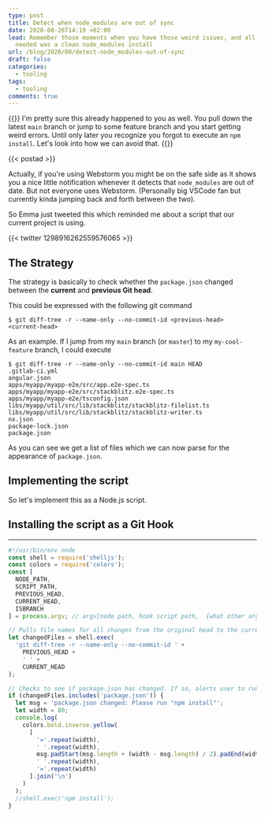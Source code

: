 ```yaml
---
type: post
title: Detect when node_modules are out of sync
date: 2020-08-26T14:19 +02:00
lead: Remember those moments when you have those weird issues, and all that was
  needed was a clean node_modules install
url: /blog/2020/08/detect-node_modules-out-of-sync
draft: false
categories:
  - tooling
tags:
  - tooling
comments: true
---
```

{{<intro>}}
  I'm pretty sure this already happened to you as well. You pull down the latest `main` branch or jump to some feature branch and you start getting weird errors. Until only later you recognize you forgot to execute an `npm install`. Let's look into how we can avoid that.
{{</intro>}}

<!--more-->

{{< postad >}}

Actually, if you're using Webstorm you might be on the safe side as it shows you a nice little notification whenever it detects that `node_modules` are out of date. But not everyone uses Webstorm. (Personally big VSCode fan but currently kinda jumping back and forth between the two).

So Emma just tweeted this which reminded me about a script that our current project is using.

{{< twitter 1298916262559576065 >}}

## The Strategy

The strategy is basically to check whether the `package.json` changed between the **current** and **previous Git head**.

This could be expressed with the following git command

```
$ git diff-tree -r --name-only --no-commit-id <previous-head> <current-head>
```

As an example. If I jump from my `main` branch (or `master`) to my `my-cool-feature` branch, I could execute

```
$ git diff-tree -r --name-only --no-commit-id main HEAD
.gitlab-ci.yml
angular.json
apps/myapp/myapp-e2e/src/app.e2e-spec.ts
apps/myapp/myapp-e2e/src/stackblitz.e2e-spec.ts
apps/myapp/myapp-e2e/tsconfig.json
libs/myapp/util/src/lib/stackblitz/stackblitz-filelist.ts
libs/myapp/util/src/lib/stackblitz/stackblitz-writer.ts
nx.json
package-lock.json
package.json
```

As you can see we get a list of files which we can now parse for the appearance of `package.json`.

## Implementing the script

So let's implement this as a Node.js script.



## Installing the script as a Git Hook



---

```javascript
#!/usr/bin/env node
const shell = require('shelljs');
const colors = require('colors');
const [
  NODE_PATH,
  SCRIPT_PATH,
  PREVIOUS_HEAD,
  CURRENT_HEAD,
  ISBRANCH
] = process.argv; // argv[node path, hook script path,  {what other args come from a merge action?}]

// Pulls file names for all changes from the original head to the current head.
let changedFiles = shell.exec(
  'git diff-tree -r --name-only --no-commit-id ' +
    PREVIOUS_HEAD +
    ' ' +
    CURRENT_HEAD
);

// Checks to see if package.json has changed. If so, alerts user to run npm install.
if (changedFiles.includes('package.json')) {
  let msg = 'package.json changed: Please run "npm install"';
  let width = 80;
  console.log(
    colors.bold.inverse.yellow(
      [
        '='.repeat(width),
        ' '.repeat(width),
        msg.padStart(msg.length + (width - msg.length) / 2).padEnd(width, ' '),
        ' '.repeat(width),
        '='.repeat(width)
      ].join('\n')
    )
  );
  //shell.exec('npm install');
}
```